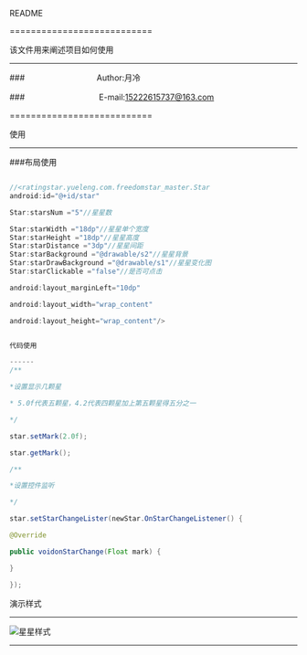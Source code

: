 README

===========================

该文件用来阐述项目如何使用

****

###　　　　　　　　　Author:月冷

###　　　　　　　　　 E-mail:15222615737@163.com

===========================

使用

------

###布局使用



```Java

//<ratingstar.yueleng.com.freedomstar_master.Star
android:id="@+id/star"

Star:starsNum ="5"//星星数

Star:starWidth ="18dp"//星星单个宽度
Star:starHeight ="18dp"//星星高度
Star:starDistance ="3dp"//星星间距
Star:starBackground ="@drawable/s2"//星星背景
Star:starDrawBackground ="@drawable/s1"//星星变化图
Star:starClickable ="false"//是否可点击

android:layout_marginLeft="10dp"

android:layout_width="wrap_content"

android:layout_height="wrap_content"/>


代码使用

------
/**

*设置显示几颗星

* 5.0f代表五颗星，4.2代表四颗星加上第五颗星得五分之一

*/

star.setMark(2.0f);

star.getMark();

/**

*设置控件监听

*/

star.setStarChangeLister(newStar.OnStarChangeListener() {

@Override

public voidonStarChange(Float mark) {

}

});
```

演示样式

------
![星星样式](https://github.com/songfuli/freedomstar-master/blob/master/star.png?raw=true)

--------------------------------

[csdn]:http://my.csdn.net/z690798364?locationNum=0&fps=1 "我的博客"
